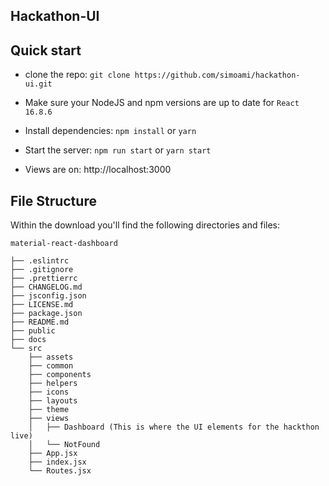 ## Hackathon-UI

## Quick start

- clone the repo: `git clone https://github.com/simoami/hackathon-ui.git`

- Make sure your NodeJS and npm versions are up to date for `React 16.8.6`

- Install dependencies: `npm install` or `yarn`

- Start the server: `npm run start` or `yarn start`

- Views are on: http://localhost:3000

## File Structure

Within the download you'll find the following directories and files:

```
material-react-dashboard

├── .eslintrc
├── .gitignore
├── .prettierrc
├── CHANGELOG.md
├── jsconfig.json
├── LICENSE.md
├── package.json
├── README.md
├── public
├── docs
└── src
	├── assets
	├── common
	├── components
	├── helpers
	├── icons
	├── layouts
	├── theme
	├── views
	│	├── Dashboard (This is where the UI elements for the hackthon live)
	│	└── NotFound
	├── App.jsx
	├── index.jsx
	└── Routes.jsx
```
